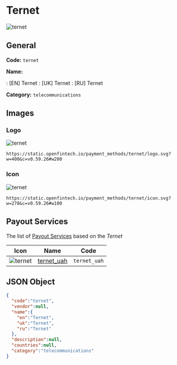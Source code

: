 
# Ternet 
![ternet](https://static.openfintech.io/payment_methods/ternet/logo.svg?w=400&c=v0.59.26#w200)  

## General 
**Code:** `ternet` 
 
**Name:** 
 
:	[EN] Ternet 
:	[UK] Ternet 
:	[RU] Ternet 
 
**Category:** `telecommunications` 
 

## Images 

### Logo 
![ternet](https://static.openfintech.io/payment_methods/ternet/logo.svg?w=400&c=v0.59.26#w200)  

```
https://static.openfintech.io/payment_methods/ternet/logo.svg?w=400&c=v0.59.26#w200
```  

### Icon 
![ternet](https://static.openfintech.io/payment_methods/ternet/icon.svg?w=278&c=v0.59.26#w100)  

```
https://static.openfintech.io/payment_methods/ternet/icon.svg?w=278&c=v0.59.26#w100
```  

## Payout Services 
 
The list of [Payout Services](/payout-services/) based on the _Ternet_ 

|Icon|Name|Code| 
|:---:|:---:|:---:| 
|![ternet](https://static.openfintech.io/payout_methods/ternet/icon.png?w=278&c=v0.59.26#w40) |[ternet_uah](/payout-services/ternet_uah/)|`ternet_uah`| 
 

## JSON Object 

```json
{
  "code":"ternet",
  "vendor":null,
  "name":{
    "en":"Ternet",
    "uk":"Ternet",
    "ru":"Ternet"
  },
  "description":null,
  "countries":null,
  "category":"telecommunications"
}
```  
